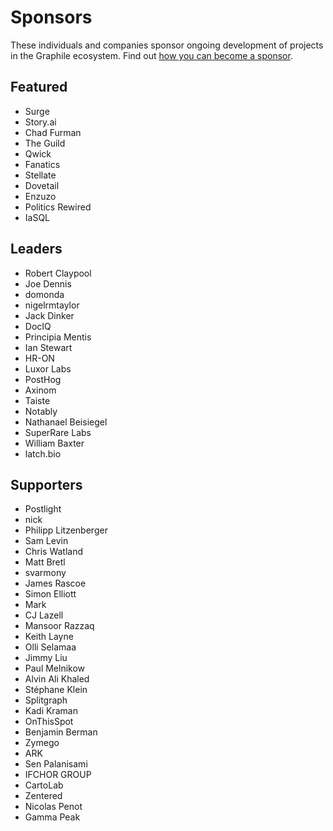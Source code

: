 # Sponsors

These individuals and companies sponsor ongoing development of projects in
the Graphile ecosystem. Find out [how you can become a
sponsor](https://graphile.org/sponsor/).

## Featured

- Surge
- Story.ai
- Chad Furman
- The Guild
- Qwick
- Fanatics
- Stellate
- Dovetail
- Enzuzo
- Politics Rewired
- IaSQL

## Leaders

- Robert Claypool
- Joe Dennis
- domonda
- nigelrmtaylor
- Jack Dinker
- DocIQ
- Principia Mentis
- Ian Stewart
- HR-ON
- Luxor Labs
- PostHog
- Axinom
- Taiste
- Notably
- Nathanael Beisiegel
- SuperRare Labs
- William Baxter
- latch.bio

## Supporters

- Postlight
- nick
- Philipp Litzenberger
- Sam Levin
- Chris Watland
- Matt Bretl
- svarmony
- James Rascoe
- Simon Elliott
- Mark
- CJ Lazell
- Mansoor Razzaq
- Keith Layne
- Olli Selamaa
- Jimmy Liu
- Paul Melnikow
- Alvin Ali Khaled
- Stéphane Klein
- Splitgraph
- Kadi Kraman
- OnThisSpot
- Benjamin Berman
- Zymego
- ARK
- Sen Palanisami
- IFCHOR GROUP
- CartoLab
- Zentered
- Nicolas Penot
- Gamma Peak

